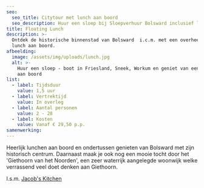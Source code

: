 ```yaml
---
seo:
  seo_title: Citytour met lunch aan boord
  seo_description: Huur een sloep bij Sloepverhuur Bolsward inclusief lunch aan boord
title: Floating Lunch
description: >-
  Ontdek de historische binnenstad van Bolsward  i.c.m. met een overheerlijke
  lunch aan boord.
afbeelding:
  image: /assets/img/uploads/lunch.jpg
  alt: >-
    Huur een sloep - boot in Friesland, Sneek, Workum en geniet van een lunch
    aan boord
list:
  - label: Tijdsduur
    value: 1,5 uur
  - label: Vertrektijd
    value: In overleg
  - label: Aantal personen
    value: 2 - 28
  - label: Kosten
    value: Vanaf € 29,50 p.p.
samenwerking:
---
```


Heerlijk lunchen aan boord en ondertussen genieten van Bolsward met zijn historisch centrum. Daarnaast maak je ook nog een mooie tocht door het 'Giethoorn van het Noorden', een zeer waterrijk aangelegde woonwijk welke verrassend veel doet denken aan Giethoorn.

I.s.m. <a target="_blank" rel="noopener" href="https://www.jacobskitchen.nl">Jacob's Kitchen</a>
